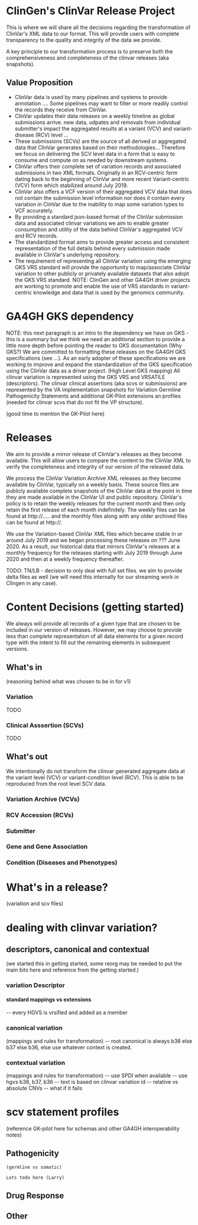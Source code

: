 # ClinGen's ClinVar Release Project
This is where we will share all the decisions regarding the transformation of ClinVar's XML data to our format.
This will provide users with complete transparency to the quality and integrity of the data we provide.

A key principle to our transformation process is to preserve both the comprehensiveness and completeness of the clinvar releases (aka snapshots).

## Value Proposition
* ClinVar data is used by many pipelines and systems to provide annotation .... Some pipelines may want to filter or more readily control the records they receive from ClinVar.
* ClinVar updates their data releases on a weekly timeline as global submissions arrive. new data, udpates and removals from individual submitter's impact the aggregated results at a variant (VCV) and variant-disease (RCV) level ... 
* These submissions (SCVs) are the source of all derived or aggregated data that ClinVar generates based on their methodologies... Therefore we focus on delivering the SCV level data in a form that is easy to consume and compute on as needed by downstream systems.
* ClinVar offers their complete set of variation records and associated submissions in two XML formats. Originally in an RCV-centric form dating back to the beginning of ClinVar and more recent Variant-centric (VCV) form which stabilized around July 2019. 
* ClinVar also offers a VCF version of their aggregated VCV data that does not contain the submission level information nor does it contain every variation in ClinVar due to the inability to map some variation types to VCF accurately. 
* By providing a standard json-based format of the ClinVar submission data and associated clinvar variations we aim to enable greater consumption and utility of the data behind ClinVar's aggregated VCV and RCV records.
* The standardized format aims to provide greater access and consistent representation of the full details behind every submission made available in ClinVar's underlying repository.
* The requirement of representing all ClinVar variation using the emerging GKS VRS standard will provide the opportunity to map/associate ClinVar variation to other publicly or privately available datasets that also adopt the GKS VRS standard. NOTE: ClinGen and other GA4GH driver projects are working to promote and enable the use of VRS standards in variant-centric knowledge and data that is used by the genomics community.

# GA4GH GKS dependency
NOTE: this next paragraph is an intro to the dependency we have on GKS - this is a summary but we think we need an additional section to provide a little more depth before pointing the reader to GKS documentation
(Why GKS?) We are committed to formatting these releases on the GA4GH GKS specifications (see ...). As an early adopter of these specifications we are working to improve and expand the standardization of the GKS specification using the ClinVar data as a driver project. (High Level GKS mapping) All clinvar variation is represented using the GKS VRS and VRSATILE (descriptors). The clinvar clinical assertions (aka scvs or submissions) are represented by the VA implementation snapshots for Variation Germline Pathogenicity Statements and additional GK-Pilot extensions an profiles (needed for clinvar scvs that do not fit the VP structure).

(good time to mention the GK-Pilot here)

# Releases
We aim to provide a mirror release of ClinVar's releases as they become available. This will allow users to compare the content to the ClinVar XML to verify the completeness and integrity of our version of the released data. 

We process the ClinVar Variation Archive XML releases as they become available by ClinVar, typically on a weekly basis. These source files are publicly available complete snapshots of the ClinVar data at the point in time they are made available in the ClinVar UI and public repository. ClinVar's policy is to retain the weekly releases for the current month and then only retain the first release of each month indefinitely. The weekly files can be found at http://..... and the monthly files along with any older archived files can be found at http://.

We use the Variation-based ClinVar XML files which became stable in or around July 2019 and we began processing these releases on ??? June 2020. As a result, our historical data that mirrors ClinVar's releases at a monthly frequency for the releases starting with July 2019 through June 2020 and then at a weekly frequency thereafter.

TODO: TN/LB - decision to only deal with full set files. we aim to provide delta files as well (we will need this internally for our streaming work in Clingen in any case).

# Content Decisions (getting started)
We always will provide all records of a given type that are chosen to be included in our version of releases. However, we may choose to provide less than complete representation of all data elements for a given record type with the intent to fill out the remaining elements in subsequent versions. 

## What's in
(reasoning behind what was chosen to be in for v1)
### Variation 
TODO

### Clinical Asssertion (SCVs)
TODO

## What's out
We intentionally do not transform the clinvar generated aggregate data at the variant level (VCV) or variant-condition level (RCV). This is able to be reproduced from the root level SCV data.

### Variation Archive (VCVs)
### RCV Accession (RCVs)
### Submitter
### Gene and Gene Association
### Condition (Diseases and Phenotypes)



# What's in a release?
(variation and scv files)

# dealing with clinvar variation?

## descriptors, canonical and contextual
(we started this in getting started, some reorg may be needed to put the main bits here and reference from the getting started.)

### variation Descriptor 
#### standard mappings vs extensions
-- every HGVS is vrsified and added as a member

### canonical variation
(mappings and rules for transformation)
-- root canonical is always b38 else b37 else b36, else use whatever context is created.

### contextual variation
(mappings and rules for transformation)
-- use SPDI when available
-- use hgvs b38, b37, b36
-- text is based on clinvar variation id
-- relative vs absolute CNVs
-- what if it fails

# scv statement profiles
(reference GK-pilot here for schemas and other GA4GH interoperability notes)

## Pathogenicity
    (germline vs somatic)
    
    Lots todo here (Larry)
    
    
## Drug Response


## Other


# 
